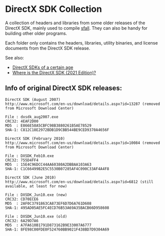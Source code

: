 DirectX SDK Collection
======================

A collection of headers and libraries from some older releases of the DirectX SDK, mainly used to compile [sfall](https://github.com/phobos2077/sfall). They can also be handy for building other older programs.

Each folder only contains the headers, libraries, utility binaries, and license documents from the DirectX SDK release.

See also:
* [DirectX SDKs of a certain age](https://walbourn.github.io/directx-sdks-of-a-certain-age/)
* [Where is the DirectX SDK (2021 Edition)?](https://walbourn.github.io/where-is-the-directx-sdk-2021-edition/)

## Info of original DirectX SDK releases:
```
DirectX SDK (August 2007)
http://www.microsoft.com/en-us/download/details.aspx?id=13287 (removed from Microsoft Download Center)

File : dxsdk_aug2007.exe
CRC32: 4EAF2D00
MD5  : E866E58A5CBFC98B3880261B5AE78529
SHA-1: C812C18E2972BDB1D9CBB544BE9CED9370A4656F
```

```
DirectX SDK (February 2010)
http://www.microsoft.com/en-us/download/details.aspx?id=10084 (removed from Microsoft Download Center)

File : DXSDK_Feb10.exe
CRC32: 755D4FF4
MD5  : 15E4C96DCC44AA60380A2DBBAA103A63
SHA-1: C1C66499B2E5C5530B07285AF4C090C33AF4A4F8
```

```
DirectX SDK (June 2010)
http://www.microsoft.com/en-us/download/details.aspx?id=6812 (still available, at least for now)

File : DXSDK_Jun10.exe (new)
CRC32: CD70ECE6
MD5  : 2AF0C3791863CA873EF6D7D6A761D608
SHA-1: 495AD05AE5FC4ECD76B53A69A35BACB66D958608

File : DXSDK_Jun10.exe (old)
CRC32: 6A29D7A6
MD5  : A7FA610B1791D873162B9E33007A6777
SHA-1: 8FE98C00FDE0F524760BB9021F438BD7D9304A69
```
